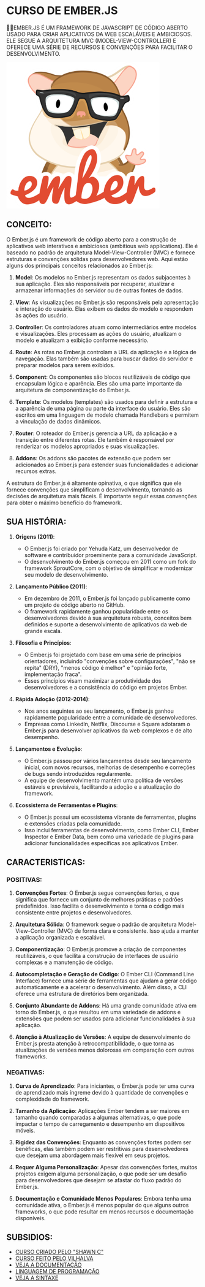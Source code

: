 # CURSO DE EMBER.JS
👨‍⚖️EMBER.JS É UM FRAMEWORK DE JAVASCRIPT DE CÓDIGO ABERTO USADO PARA CRIAR APLICATIVOS DA WEB ESCALÁVEIS E AMBICIOSOS. ELE SEGUE A ARQUITETURA MVC (MODEL-VIEW-CONTROLLER) E OFERECE UMA SÉRIE DE RECURSOS E CONVENÇÕES PARA FACILITAR O DESENVOLVIMENTO.

<img src="FOTO.png" align="center" width="400"> <br>

## CONCEITO:
O Ember.js é um framework de código aberto para a construção de aplicativos web interativos e ambiciosos (ambitious web applications). Ele é baseado no padrão de arquitetura Model-View-Controller (MVC) e fornece estruturas e convenções sólidas para desenvolvedores web. Aqui estão alguns dos principais conceitos relacionados ao Ember.js:

1. **Model**: Os modelos no Ember.js representam os dados subjacentes à sua aplicação. Eles são responsáveis por recuperar, atualizar e armazenar informações do servidor ou de outras fontes de dados.

2. **View**: As visualizações no Ember.js são responsáveis pela apresentação e interação do usuário. Elas exibem os dados do modelo e respondem às ações do usuário.

3. **Controller**: Os controladores atuam como intermediários entre modelos e visualizações. Eles processam as ações do usuário, atualizam o modelo e atualizam a exibição conforme necessário.

4. **Route**: As rotas no Ember.js controlam a URL da aplicação e a lógica de navegação. Elas também são usadas para buscar dados do servidor e preparar modelos para serem exibidos.

5. **Component**: Os componentes são blocos reutilizáveis de código que encapsulam lógica e aparência. Eles são uma parte importante da arquitetura de componentização do Ember.js.

6. **Template**: Os modelos (templates) são usados para definir a estrutura e a aparência de uma página ou parte da interface do usuário. Eles são escritos em uma linguagem de modelo chamada Handlebars e permitem a vinculação de dados dinâmicos.

7. **Router**: O roteador do Ember.js gerencia a URL da aplicação e a transição entre diferentes rotas. Ele também é responsável por renderizar os modelos apropriados e suas visualizações.

8. **Addons**: Os addons são pacotes de extensão que podem ser adicionados ao Ember.js para estender suas funcionalidades e adicionar recursos extras.

A estrutura do Ember.js é altamente opinativa, o que significa que ele fornece convenções que simplificam o desenvolvimento, tornando as decisões de arquitetura mais fáceis. É importante seguir essas convenções para obter o máximo benefício do framework.

## SUA HISTÓRIA:
1. **Origens (2011)**:
   - O Ember.js foi criado por Yehuda Katz, um desenvolvedor de software e contribuidor proeminente para a comunidade JavaScript.
   - O desenvolvimento do Ember.js começou em 2011 como um fork do framework SproutCore, com o objetivo de simplificar e modernizar seu modelo de desenvolvimento.

2. **Lançamento Público (2011)**:
   - Em dezembro de 2011, o Ember.js foi lançado publicamente como um projeto de código aberto no GitHub.
   - O framework rapidamente ganhou popularidade entre os desenvolvedores devido à sua arquitetura robusta, conceitos bem definidos e suporte a desenvolvimento de aplicativos da web de grande escala.

3. **Filosofia e Princípios**:
   - O Ember.js foi projetado com base em uma série de princípios orientadores, incluindo "convenções sobre configurações", "não se repita" (DRY), "menos código é melhor" e "opinião forte, implementação fraca".
   - Esses princípios visam maximizar a produtividade dos desenvolvedores e a consistência do código em projetos Ember.

4. **Rápida Adoção (2012-2014)**:
   - Nos anos seguintes ao seu lançamento, o Ember.js ganhou rapidamente popularidade entre a comunidade de desenvolvedores.
   - Empresas como LinkedIn, Netflix, Discourse e Square adotaram o Ember.js para desenvolver aplicativos da web complexos e de alto desempenho.

5. **Lançamentos e Evolução**:
   - O Ember.js passou por vários lançamentos desde seu lançamento inicial, com novos recursos, melhorias de desempenho e correções de bugs sendo introduzidos regularmente.
   - A equipe de desenvolvimento mantém uma política de versões estáveis e previsíveis, facilitando a adoção e a atualização do framework.

6. **Ecossistema de Ferramentas e Plugins**:
   - O Ember.js possui um ecossistema vibrante de ferramentas, plugins e extensões criadas pela comunidade.
   - Isso inclui ferramentas de desenvolvimento, como Ember CLI, Ember Inspector e Ember Data, bem como uma variedade de plugins para adicionar funcionalidades específicas aos aplicativos Ember.

## CARACTERISTICAS:
### POSITIVAS:
1. **Convenções Fortes**: O Ember.js segue convenções fortes, o que significa que fornece um conjunto de melhores práticas e padrões predefinidos. Isso facilita o desenvolvimento e torna o código mais consistente entre projetos e desenvolvedores.

2. **Arquitetura Sólida**: O framework segue o padrão de arquitetura Model-View-Controller (MVC) de forma clara e consistente. Isso ajuda a manter a aplicação organizada e escalável.

3. **Componentização**: O Ember.js promove a criação de componentes reutilizáveis, o que facilita a construção de interfaces de usuário complexas e a manutenção de código.

4. **Autocompletação e Geração de Código**: O Ember CLI (Command Line Interface) fornece uma série de ferramentas que ajudam a gerar código automaticamente e a acelerar o desenvolvimento. Além disso, a CLI oferece uma estrutura de diretórios bem organizada.

5. **Conjunto Abundante de Addons**: Há uma grande comunidade ativa em torno do Ember.js, o que resultou em uma variedade de addons e extensões que podem ser usados para adicionar funcionalidades à sua aplicação.

6. **Atenção à Atualização de Versões**: A equipe de desenvolvimento do Ember.js presta atenção à retrocompatibilidade, o que torna as atualizações de versões menos dolorosas em comparação com outros frameworks.

### NEGATIVAS:
1. **Curva de Aprendizado**: Para iniciantes, o Ember.js pode ter uma curva de aprendizado mais íngreme devido à quantidade de convenções e complexidade do framework.

2. **Tamanho da Aplicação**: Aplicações Ember tendem a ser maiores em tamanho quando comparadas a algumas alternativas, o que pode impactar o tempo de carregamento e desempenho em dispositivos móveis.

3. **Rigidez das Convenções**: Enquanto as convenções fortes podem ser benéficas, elas também podem ser restritivas para desenvolvedores que desejam uma abordagem mais flexível em seus projetos.

4. **Requer Alguma Personalização**: Apesar das convenções fortes, muitos projetos exigem alguma personalização, o que pode ser um desafio para desenvolvedores que desejam se afastar do fluxo padrão do Ember.js.

5. **Documentação e Comunidade Menos Populares**: Embora tenha uma comunidade ativa, o Ember.js é menos popular do que alguns outros frameworks, o que pode resultar em menos recursos e documentação disponíveis.

## SUBSIDIOS:
- [CURSO CRIADO PELO "SHAWN C"](https://youtube.com/playlist?list=PLk51HrKSBQ88wDXgPF-QLMfPFlLwcjTlo&si=-ThxGf8q39LVDmrt)
- [CURSO FEITO PELO VILHALVA](https://github.com/VILHALVA)
- [VEJA A DOCUMENTAÇÃO](https://guides.emberjs.com/release/)
- [LINGUAGEM DE PROGRAMAÇÃO](https://github.com/VILHALVA/CURSO-DE-JAVASCRIPT)
- [VEJA A SINTAXE](./SINTAXE.md)
